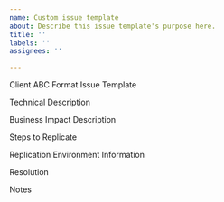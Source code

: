 ```yaml
---
name: Custom issue template
about: Describe this issue template's purpose here.
title: ''
labels: ''
assignees: ''

---
```


Client ABC Format Issue Template 

Technical Description 

Business Impact Description

Steps to Replicate 

Replication Environment Information 

Resolution 

Notes
